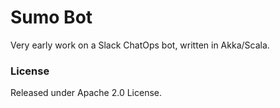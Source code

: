 # Sumo Bot

Very early work on a Slack ChatOps bot, written in Akka/Scala. 

### License

Released under Apache 2.0 License.